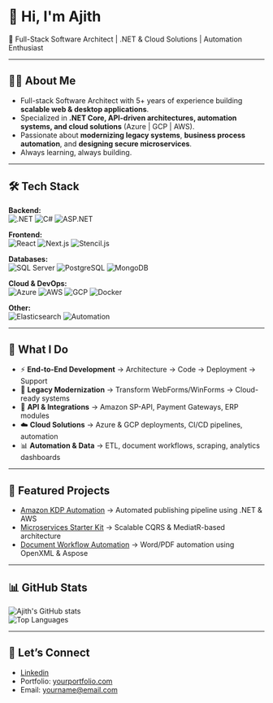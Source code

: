 # 👋 Hi, I'm Ajith  
🚀 Full-Stack Software Architect | .NET & Cloud Solutions | Automation Enthusiast  

---

## 👨‍💻 About Me
- Full-stack Software Architect with 5+ years of experience building **scalable web & desktop applications**.  
- Specialized in **.NET Core, API-driven architectures, automation systems, and cloud solutions** (Azure | GCP | AWS).  
- Passionate about **modernizing legacy systems**, **business process automation**, and **designing secure microservices**.  
- Always learning, always building.  

---

## 🛠️ Tech Stack  

**Backend:**  
![.NET](https://img.shields.io/badge/-.NET%20Core-blue?logo=dotnet) 
![C#](https://img.shields.io/badge/-C%23-blue?logo=csharp) 
![ASP.NET](https://img.shields.io/badge/-ASP.NET-green)  

**Frontend:**  
![React](https://img.shields.io/badge/-React-blue?logo=react) 
![Next.js](https://img.shields.io/badge/-Next.js-black?logo=nextdotjs) 
![Stencil.js](https://img.shields.io/badge/-Stencil.js-lightgrey)  

**Databases:**  
![SQL Server](https://img.shields.io/badge/-SQL%20Server-red?logo=microsoftsqlserver) 
![PostgreSQL](https://img.shields.io/badge/-PostgreSQL-blue?logo=postgresql) 
![MongoDB](https://img.shields.io/badge/-MongoDB-green?logo=mongodb)  

**Cloud & DevOps:**  
![Azure](https://img.shields.io/badge/-Azure-blue?logo=microsoftazure) 
![AWS](https://img.shields.io/badge/-AWS-orange?logo=amazonaws) 
![GCP](https://img.shields.io/badge/-GCP-yellow?logo=googlecloud) 
![Docker](https://img.shields.io/badge/-Docker-blue?logo=docker)  

**Other:**  
![Elasticsearch](https://img.shields.io/badge/-Elasticsearch-black?logo=elasticsearch) 
![Automation](https://img.shields.io/badge/-Automation-purple)  

---

## 🚀 What I Do
- ⚡ **End-to-End Development** → Architecture → Code → Deployment → Support  
- 🔄 **Legacy Modernization** → Transform WebForms/WinForms → Cloud-ready systems  
- 🔗 **API & Integrations** → Amazon SP-API, Payment Gateways, ERP modules  
- ☁️ **Cloud Solutions** → Azure & GCP deployments, CI/CD pipelines, automation  
- 📊 **Automation & Data** → ETL, document workflows, scraping, analytics dashboards  

---

## 📌 Featured Projects
- [Amazon KDP Automation](https://github.com/your-repo) → Automated publishing pipeline using .NET & AWS  
- [Microservices Starter Kit](https://github.com/your-repo) → Scalable CQRS & MediatR-based architecture  
- [Document Workflow Automation](https://github.com/your-repo) → Word/PDF automation using OpenXML & Aspose  

---

## 📊 GitHub Stats  
![Ajith's GitHub stats](https://github-readme-stats.vercel.app/api?username=ajithhh&show_icons=true&theme=radical)  
![Top Languages](https://github-readme-stats.vercel.app/api/top-langs/?username=ajithhh&layout=compact&theme=radical)  

---

## 🤝 Let’s Connect  
- [Linkedin](https://linkedin.com/in/ajit)  
- Portfolio: [yourportfolio.com](https://yourportfolio.com)  
- Email: yourname@email.com  
